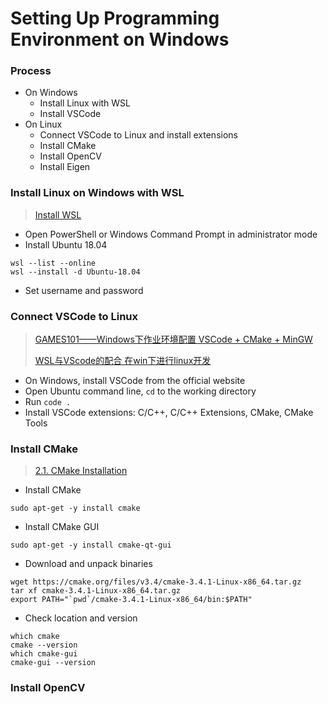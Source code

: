 # Setting Up Programming Environment on Windows
### Process
- On Windows
  - Install Linux with WSL
  - Install VSCode
- On Linux
  - Connect VSCode to Linux and install extensions
  - Install CMake
  - Install OpenCV
  - Install Eigen

### Install Linux on Windows with WSL
> [Install WSL](https://learn.microsoft.com/en-us/windows/wsl/install)
- Open PowerShell or Windows Command Prompt in administrator mode
- Install Ubuntu 18.04
```
wsl --list --online
wsl --install -d Ubuntu-18.04
```
- Set username and password

### Connect VSCode to Linux
> [GAMES101——Windows下作业环境配置 VSCode + CMake + MinGW](https://www.bilibili.com/video/BV1Mo4y197g4/?spm_id_from=333.337.search-card.all.click&vd_source=da443e71bf5e7fefec997d649b02e803)
> 
> [WSL与VScode的配合 在win下进行linux开发](https://www.bilibili.com/video/BV1QJ411x7Yi/?spm_id_from=333.337.search-card.all.click&vd_source=da443e71bf5e7fefec997d649b02e803)
- On Windows, install VSCode from the official website
- Open Ubuntu command line, `cd` to the working directory
- Run `code .`
- Install VSCode extensions: C/C++, C/C++ Extensions, CMake, CMake Tools

### Install CMake
> [2.1. CMake Installation](https://cgold.readthedocs.io/en/latest/first-step/installation.html)
- Install CMake
```
sudo apt-get -y install cmake
```

- Install CMake GUI
```
sudo apt-get -y install cmake-qt-gui
```

- Download and unpack binaries
```
wget https://cmake.org/files/v3.4/cmake-3.4.1-Linux-x86_64.tar.gz
tar xf cmake-3.4.1-Linux-x86_64.tar.gz
export PATH="`pwd`/cmake-3.4.1-Linux-x86_64/bin:$PATH"
```

- Check location and version
```
which cmake
cmake --version
which cmake-gui
cmake-gui --version
```

### Install OpenCV

